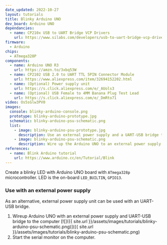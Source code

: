 ```yaml
---
date_updated: 2022-10-27
layout: tutorials
title: Blinky Arduino UNO
dev_board: Arduino UNO
dependancies:
  - name: CP210x USB to UART Bridge VCP Drivers
    url: https://www.silabs.com/developers/usb-to-uart-bridge-vcp-drivers?tab=downloads
firmware:
  - Arduino
chips:
  - ATmega328P
components:
  - name: Arduino UNO R3
    url: https://amzn.to/3xbq53W
  - name: CP2102 USB 2.0 to UART TTL 5PIN Connector Module
    url: https://www.aliexpress.com/item/32694152202.html
  - name: (Optional) Power supply unit
    url: https://s.click.aliexpress.com/e/_AUols3
  - name: (Optional) USB Female to 4MM Banana Plug Test Lead
    url: https://s.click.aliexpress.com/e/_DmRto71
video: Os5sGlw3PV0
images:
  console: blinky-arduino-console.png
  prototype: blinky-arduino-prototype.jpg
  schematic: blinky-arduino-psu-schematic.png
  list:
    - image: blinky-arduino-psu-prototype.jpg
      description: Use an external power supply and a UART-USB bridge to view the serial monitor
    - image: blinky-arduino-psu-schematic.png
      description: Wire up the Arduino UNO to an external power supply unit. Use a UART-USB bridge to the computer to view the serial monitor
references:
  - name: Blink Arduino tutorial
    url: https://www.arduino.cc/en/Tutorial/Blink
---
```


Create a blinky LED with Arduino UNO board with `ATmega328p` microcontroller. LED is the on-board `LED_BUILTIN`, `GPIO13`.

### Use with an external power supply

As an alternative, external power supply unit can be used with an UART-USB bridge.

1. Wireup Arduino UNO with an external power supply and UART-USB bridge to the computer
    [![]({{ site.url }}/assets/images/tutorials/blinky-arduino-psu-schematic.png)]({{ site.url }}/assets/images/tutorials/blinky-arduino-psu-schematic.png)
1. Start the serial monitor on the computer.
